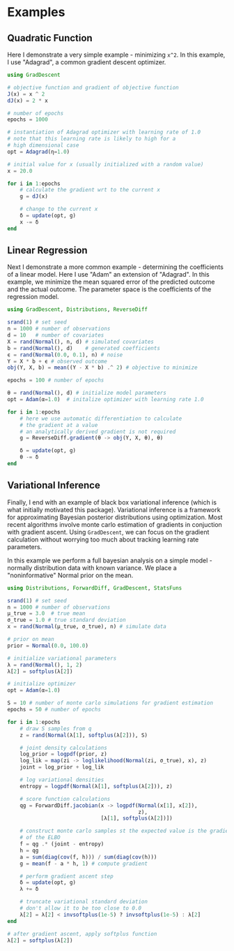 # Examples

## Quadratic Function

Here I demonstrate a very simple example - minimizing ``x^2``. In this example, I use "Adagrad", a common gradient descent optimizer.

```julia
using GradDescent

# objective function and gradient of objective function
J(x) = x ^ 2
dJ(x) = 2 * x

# number of epochs
epochs = 1000

# instantiation of Adagrad optimizer with learning rate of 1.0
# note that this learning rate is likely to high for a
# high dimensional case
opt = Adagrad(η=1.0)

# initial value for x (usually initialized with a random value)
x = 20.0

for i in 1:epochs
    # calculate the gradient wrt to the current x
    g = dJ(x)

    # change to the current x
    δ = update(opt, g)
    x -= δ
end
```

## Linear Regression

Next I demonstrate a more common example - determining the coefficients of a linear model. Here I use "Adam" an extension of "Adagrad". In this example, we minimize the mean squared error of the predicted outcome and the actual outcome. The parameter space is the coefficients of the regression model.

```julia
using GradDescent, Distributions, ReverseDiff

srand(1) # set seed
n = 1000 # number of observations
d = 10   # number of covariates
X = rand(Normal(), n, d) # simulated covariates
b = rand(Normal(), d)    # generated coefficients
ϵ = rand(Normal(0.0, 0.1), n) # noise
Y = X * b + ϵ # observed outcome
obj(Y, X, b) = mean((Y - X * b) .^ 2) # objective to minimize

epochs = 100 # number of epochs

θ = rand(Normal(), d) # initialize model parameters
opt = Adam(α=1.0)  # initalize optimizer with learning rate 1.0

for i in 1:epochs
    # here we use automatic differentiation to calculate
    # the gradient at a value
    # an analytically derived gradient is not required
    g = ReverseDiff.gradient(θ -> obj(Y, X, θ), θ)

    δ = update(opt, g)
    θ -= δ
end
```

## Variational Inference

Finally, I end with an example of black box variational inference (which is what initially motivated this package). Variational inference is a framework for approximating Bayesian posterior distributions using optimization. Most recent algorithms involve monte carlo estimation of gradients in conjuction with gradient ascent. Using `GradDescent`, we can focus on the gradient calculation without worrying too much about tracking learning rate parameters.

In this example we perform a full bayesian analysis on a simple model - normally distribution data with known variance. We place a "noninformative" Normal prior on the mean.

```julia
using Distributions, ForwardDiff, GradDescent, StatsFuns

srand(1) # set seed
n = 1000 # number of observations
μ_true = 3.0  # true mean
σ_true = 1.0 # true standard deviation
x = rand(Normal(μ_true, σ_true), n) # simulate data

# prior on mean
prior = Normal(0.0, 100.0)

# initialize variational parameters
λ = rand(Normal(), 1, 2)
λ[2] = softplus(λ[2])

# initialize optimizer
opt = Adam(α=1.0)

S = 10 # number of monte carlo simulations for gradient estimation
epochs = 50 # number of epochs

for i in 1:epochs
    # draw S samples from q
    z = rand(Normal(λ[1], softplus(λ[2])), S)

    # joint density calculations
    log_prior = logpdf(prior, z)
    log_lik = map(zi -> loglikelihood(Normal(zi, σ_true), x), z)
    joint = log_prior + log_lik

    # log variational densities
    entropy = logpdf(Normal(λ[1], softplus(λ[2])), z)

    # score function calculations
    qg = ForwardDiff.jacobian(x -> logpdf(Normal(x[1], x[2]),
                                          z),
                              [λ[1], softplus(λ[2])])

    # construct monte carlo samples st the expected value is the gradient
    # of the ELBO
    f = qg .* (joint - entropy)
    h = qg
    a = sum(diag(cov(f, h))) / sum(diag(cov(h)))
    g = mean(f - a * h, 1) # compute gradient

    # perform gradient ascent step
    δ = update(opt, g)
    λ += δ

    # truncate variational standard deviation
    # don't allow it to be too close to 0.0
    λ[2] = λ[2] < invsoftplus(1e-5) ? invsoftplus(1e-5) : λ[2]
end

# after gradient ascent, apply softplus function
λ[2] = softplus(λ[2])
```
